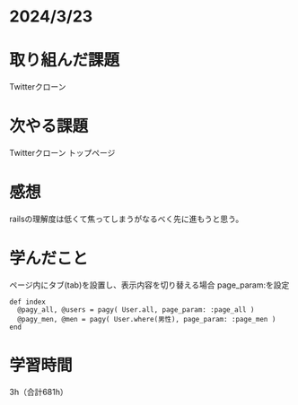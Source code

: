 # 2024/3/23
# 取り組んだ課題
Twitterクローン

# 次やる課題
Twitterクローン トップページ

# 感想
railsの理解度は低くて焦ってしまうがなるべく先に進もうと思う。


# 学んだこと
ページ内にタブ(tab)を設置し、表示内容を切り替える場合
page_param:を設定
```
def index
  @pagy_all, @users = pagy( User.all, page_param: :page_all )
  @pagy_men, @men = pagy( User.where(男性), page_param: :page_men )
end
```


# 学習時間
3h（合計681h）
